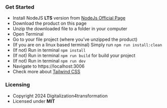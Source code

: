
### Get Started

- Install NodeJS **LTS** version from <a href="https://nodejs.org/en/">NodeJs Official Page</a>
- Download the product on this page
- Unzip the downloaded file to a folder in your computer
- Open Terminal
- Go to your file project (where you’ve unzipped the product)
- (If you are on a linux based terminal) Simply run `npm run install:clean`
- (If not) Run in terminal `npm install`
- (If not) Run in terminal `npm run build` for build your project
- (If not) Run in terminal `npm run dev`
- Navigate to https://localhost:3006
- Check more about [Tailwind CSS](https://tailwindcss.com/)

### Licensing

- Copyright 2024 Digitalization4transformation
- Licensed under **MIT**




